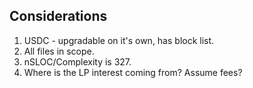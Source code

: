 ## Considerations 

1. USDC - upgradable on it's own, has block list.
2. All files in scope.
3. nSLOC/Complexity is 327.
4. Where is the LP interest coming from? Assume fees?